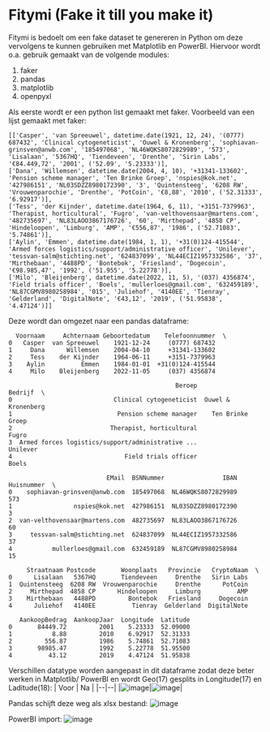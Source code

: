 # Fitymi (Fake it till you make it)
Fitymi is bedoelt om een fake dataset te genereren in Python om deze vervolgens te kunnen gebruiken met Matplotlib en PowerBI.
Hiervoor wordt o.a. gebruik gemaakt van de volgende modules:

1. faker
2. pandas
3. matplotlib
4. openpyxl


Als eerste wordt er een python list gemaakt met faker. Voorbeeld van een lijst gemaakt met faker:
```
[['Casper', 'van Spreeuwel', datetime.date(1921, 12, 24), '(0777) 687432', 'Clinical cytogeneticist', 'Ouwel & Kronenberg', 'sophiavan-grinsven@anwb.com', '185497068', 'NL46WQKS8072829989', '573', 'Lisalaan', '5367HQ', 'Tiendeveen', 'Drenthe', 'Sirin Labs', '€84.449,72', '2001', ('52.09', '5.23333')],
['Dana', 'Willemsen', datetime.date(2004, 4, 10), '+31341-133602', 'Pension scheme manager', 'Ten Brinke Groep', 'nspies@kok.net', '427986151', 'NL03SDZZ8980172390', '3', 'Quintensteeg', '6208 RW', 'Vrouwenparochie', 'Drenthe', 'PotCoin', '€8,88', '2010', ('52.31333', '6.92917')], 
['Tess', 'der Kijnder', datetime.date(1964, 6, 11), '+3151-7379963', 'Therapist, horticultural', 'Fugro', 'van-velthovensaar@martens.com', '482735697', 'NL83LAOO3867176726', '60', 'Mirthepad', '4858 CP', 'Hindeloopen', 'Limburg', 'AMP', '€556,87', '1986', ('52.71083', '5.74861')], 
['Aylin', 'Emmen', datetime.date(1984, 1, 1), '+31(0)124-415544', 'Armed forces logistics/support/administrative officer', 'Unilever', 'tessvan-salm@stichting.net', '624837099', 'NL44ECIZ1957332586', '37', 'Mirthebaan', '4488PD', 'Bontebok', 'Friesland', 'Dogecoin', '€98.985,47', '1992', ('51.955', '5.22778')], 
['Milo', 'Bleijenberg', datetime.date(2022, 11, 5), '(037) 4356874', 'Field trials officer', 'Boels', 'mullerloes@gmail.com', '632459189', 'NL87CGMV8980258984', '015', 'Juliehof', '4140EE', 'Tienray', 'Gelderland', 'DigitalNote', '€43,12', '2019', ('51.95838', '4.47124')]]
```

Deze wordt dan omgezet naar een pandas dataframe:
```
  Voornaam     Achternaam Geboortedatum    Telefoonnummer  \
0   Casper  van Spreeuwel    1921-12-24     (0777) 687432   
1     Dana      Willemsen    2004-04-10     +31341-133602   
2     Tess    der Kijnder    1964-06-11     +3151-7379963   
3    Aylin          Emmen    1984-01-01  +31(0)124-415544   
4     Milo    Bleijenberg    2022-11-05     (037) 4356874   

                                              Beroep             Bedrijf  \
0                            Clinical cytogeneticist  Ouwel & Kronenberg   
1                             Pension scheme manager    Ten Brinke Groep   
2                           Therapist, horticultural               Fugro   
3  Armed forces logistics/support/administrative ...            Unilever   
4                               Field trials officer               Boels   

                           EMail  BSNNummer                IBAN  Huisnummer  \
0    sophiavan-grinsven@anwb.com  185497068  NL46WQKS8072829989         573   
1                 nspies@kok.net  427986151  NL03SDZZ8980172390           3   
2  van-velthovensaar@martens.com  482735697  NL83LAOO3867176726          60   
3     tessvan-salm@stichting.net  624837099  NL44ECIZ1957332586          37   
4           mullerloes@gmail.com  632459189  NL87CGMV8980258984          15   

     Straatnaam Postcode       Woonplaats   Provincie   CryptoNaam  \
0      Lisalaan   5367HQ       Tiendeveen     Drenthe   Sirin Labs   
1  Quintensteeg  6208 RW  Vrouwenparochie     Drenthe      PotCoin   
2     Mirthepad  4858 CP      Hindeloopen     Limburg          AMP   
3    Mirthebaan   4488PD         Bontebok   Friesland     Dogecoin   
4      Juliehof   4140EE          Tienray  Gelderland  DigitalNote   

   AankoopBedrag  AankoopJaar  Longitude  Latitude  
0       84449.72         2001    5.23333  52.09000  
1           8.88         2010    6.92917  52.31333  
2         556.87         1986    5.74861  52.71083  
3       98985.47         1992    5.22778  51.95500  
4          43.12         2019    4.47124  51.95838
```
Verschillen datatype worden aangepast in dit dataframe zodat deze beter werken in Matplotlib/ PowerBI en wordt Geo(17) gesplits in Longitude(17) en Laditude(18):
| Voor | Na |
|--|--|
|![image](https://user-images.githubusercontent.com/113904065/210148952-fdf793d4-432e-48c9-b1b3-b6dc13310bcc.jpeg)|![image](https://user-images.githubusercontent.com/113904065/210148970-9f130ed7-d6a4-4af8-a5d4-174ae6a75331.jpeg)|


Pandas schijft deze weg als xlsx bestand:
![image](https://user-images.githubusercontent.com/113904065/210149486-a3fc8c1c-19ea-4068-a5ad-20008a478850.jpeg)

PowerBI import:
![image](https://user-images.githubusercontent.com/113904065/210151704-967b1884-84ea-4b88-8e49-bade8d85d34d.jpeg)


